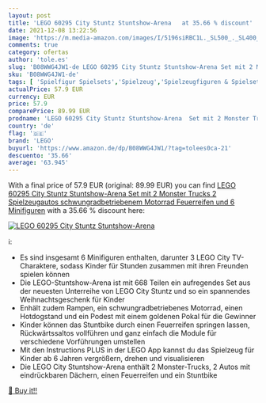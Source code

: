```yaml
---
layout: post
title: 'LEGO 60295 City Stuntz Stuntshow-Arena   at 35.66 % discount'
date: 2021-12-08 13:22:56
image: 'https://m.media-amazon.com/images/I/5196siRBC1L._SL500_._SL400_.jpg'
comments: true
category: ofertas
author: 'tole.es'
slug: 'B08WWG4JW1-de LEGO 60295 City Stuntz Stuntshow-Arena Set mit 2 Monster...'
sku: 'B08WWG4JW1-de'
tags: [ 'Spielfigur Spielsets','Spielzeug','Spielzeugfiguren & Spielsets','lego', ]
actualPrice: 57.9 EUR
currency: EUR
price: 57.9
comparePrice: 89.99 EUR
prodname: 'LEGO 60295 City Stuntz Stuntshow-Arena  Set mit 2 Monster Trucks  2 Spielzeugautos  schwungradbetriebenem Motorrad  Feuerreifen und 6 Minifiguren'
country: 'de'
flag: '🇩🇪'
brand: 'LEGO'
buyurl: 'https://www.amazon.de/dp/B08WWG4JW1/?tag=tolees0ca-21'
descuento: '35.66'
average: '63.945'
---
```


With a final price of 57.9 EUR (original: 89.99 EUR) you can find [LEGO 60295 City Stuntz Stuntshow-Arena  Set mit 2 Monster Trucks  2 Spielzeugautos  schwungradbetriebenem Motorrad  Feuerreifen und 6 Minifiguren](https://www.amazon.de/dp/B08WWG4JW1/?tag=tolees0ca-21) with a  35.66 % discount here:

[![LEGO 60295 City Stuntz Stuntshow-Arena  ](https://m.media-amazon.com/images/I/5196siRBC1L._SL500_._SL400_.jpg)](https://www.amazon.de/dp/B08WWG4JW1/?tag=tolees0ca-21)

ℹ️:

- Es sind insgesamt 6 Minifiguren enthalten, darunter 3 LEGO City TV-Charaktere, sodass Kinder für Stunden zusammen mit ihren Freunden spielen können
- Die LEGO-Stuntshow-Arena ist mit 668 Teilen ein aufregendes Set aus der neuesten Unterreihe von LEGO City Stuntz und so ein spannendes Weihnachtsgeschenk für Kinder
- Enhält zudem Rampen, ein schwungradbetriebenes Motorrad, einen Hotdogstand und ein Podest mit einem goldenen Pokal für die Gewinner
- Kinder können das Stuntbike durch einen Feuerreifen springen lassen, Rückwärtssaltos vollführen und ganz einfach die Module für verschiedene Vorführungen umstellen
- Mit den Instructions PLUS in der LEGO App kannst du das Spielzeug für Kinder ab 6 Jahren vergrößern, drehen und visualisieren
- Die LEGO City Stuntshow-Arena enthält 2 Monster-Trucks, 2 Autos mit eindrückbaren Dächern, einen Feuerreifen und ein Stuntbike

[🛒 Buy it!!](https://www.amazon.de/dp/B08WWG4JW1/?tag=tolees0ca-21)
